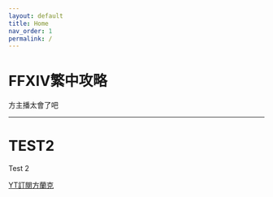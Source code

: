 ```yaml
---
layout: default
title: Home
nav_order: 1
permalink: /
---
```


# FFXIV繁中攻略

方主播太會了吧

---

# TEST2 

Test 2

[YT訂閱方蘭克](https://www.youtube.com/@%E6%96%B9%E8%98%AD%E5%85%8B)
